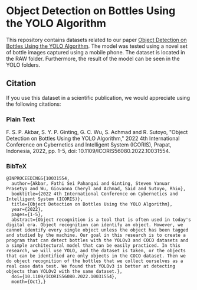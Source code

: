# Object Detection on Bottles Using the YOLO Algorithm
This repository contains datasets related to our paper [Object Detection on Bottles Using the YOLO Algorithm](https://ieeexplore.ieee.org/document/10031554).
The model was tested using a novel set of bottle images captured using a mobile phone. The dataset is located in the RAW folder.
Furthermore, the result of the model can be seen in the YOLO folders.

##  Citation
If you use this dataset in a scientific publication, we would appreciate using the following citations:

### Plain Text
F. S. P. Akbar, S. Y. P. Ginting, G. C. Wu, S. Achmad and R. Sutoyo, "Object Detection on Bottles Using the YOLO Algorithm," 2022 4th International Conference on Cybernetics and Intelligent System (ICORIS), Prapat, Indonesia, 2022, pp. 1-5, doi: 10.1109/ICORIS56080.2022.10031554.

### BibTeX
```
@INPROCEEDINGS{10031554,
  author={Akbar, Fathi Sei Pahangai and Ginting, Steven Yanuar Prasetyo and Wu, Giovanna Cheryl and Achmad, Said and Sutoyo, Rhio},
  booktitle={2022 4th International Conference on Cybernetics and Intelligent System (ICORIS)}, 
  title={Object Detection on Bottles Using the YOLO Algorithm}, 
  year={2022},
  pages={1-5},
  abstract={Object recognition is a tool that is often used in today's digital era. Object recognition can identify an object. However, we cannot identify every single object unless the object has been tagged and studied by the machine. Our goal in this research is to create a program that can detect bottles with the YOLOv3 and COCO datasets and a simple architectural model that can be easily practiced. In this research, we will use YOLO, and the dataset is taken, or the objects that can be identified are only objects in the COCO dataset. Then we do object recognition of the bottles that we collect ourselves as a real case data test. We found that YOLOv3 is better at detecting objects than YOLOv2 with the same dataset.},
  doi={10.1109/ICORIS56080.2022.10031554},
  month={Oct},}
```
